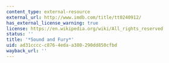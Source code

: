 ```yaml
---
content_type: external-resource
external_url: http://www.imdb.com/title/tt0240912/
has_external_license_warning: true
license: https://en.wikipedia.org/wiki/All_rights_reserved
status: ''
title: '*Sound and Fury*'
uid: ad31cccc-c876-4eda-a380-290dd850cfbd
wayback_url: ''
---
```

